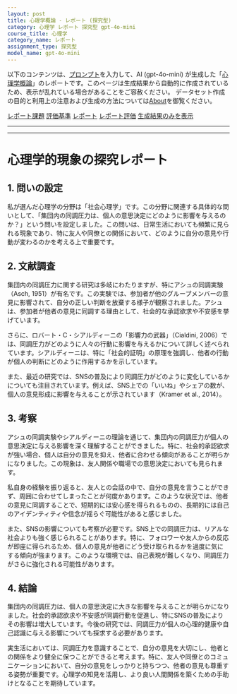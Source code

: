 ```yaml
---
layout: post
title: 心理学概論 - レポート (探究型)
category: 心理学 レポート 探究型 gpt-4o-mini
course_title: 心理学
category_name: レポート
assignment_type: 探究型
model_name: gpt-4o-mini
---
```


以下のコンテンツは、[プロンプト](http://127.0.0.1:8000/generated/心理学/gpt-4o-mini/prompt_レポート-探究型.md)を入力して、AI (gpt-4o-mini) が生成した「[心理学概論](/contents/心理学/)」のレポートです。このページは生成結果から自動的に作成されているため、表示が乱れている場合があることをご容赦ください。
データセット作成の目的と利用上の注意および生成の方法については[About](/About)を御覧ください。

[レポート課題](../レポート課題-探究型)
[評価基準](../評価基準-探究型)
[レポート](../レポート-探究型)
[レポート評価](../レポート評価-探究型)
[生成結果のみを表示](http://127.0.0.1:8000/generated/心理学/gpt-4o-mini/レポート-探究型.md)
  

***
***
  
# 心理学的現象の探究レポート

## 1. 問いの設定

私が選んだ心理学の分野は「社会心理学」です。この分野に関連する具体的な問いとして、「集団内の同調圧力は、個人の意思決定にどのように影響を与えるのか？」という問いを設定しました。この問いは、日常生活においても頻繁に見られる現象であり、特に友人や同僚との関係において、どのように自分の意見や行動が変わるのかを考える上で重要です。

## 2. 文献調査

集団内の同調圧力に関する研究は多岐にわたりますが、特にアシュの同調実験（Asch, 1951）が有名です。この実験では、参加者が他のグループメンバーの意見に影響されて、自分の正しい判断を放棄する様子が観察されました。アシュは、参加者が他者の意見に同調する理由として、社会的な承認欲求や不安感を挙げています。

さらに、ロバート・C・シアルディーニの「影響力の武器」（Cialdini, 2006）では、同調圧力がどのように人々の行動に影響を与えるかについて詳しく述べられています。シアルディーニは、特に「社会的証明」の原理を強調し、他者の行動が個人の判断にどのように作用するかを示しています。

また、最近の研究では、SNSの普及により同調圧力がどのように変化しているかについても注目されています。例えば、SNS上での「いいね」やシェアの数が、個人の意見形成に影響を与えることが示されています（Kramer et al., 2014）。

## 3. 考察

アシュの同調実験やシアルディーニの理論を通じて、集団内の同調圧力が個人の意思決定に与える影響を深く理解することができました。特に、社会的承認欲求が強い場合、個人は自分の意見を抑え、他者に合わせる傾向があることが明らかになりました。この現象は、友人関係や職場での意思決定においても見られます。

私自身の経験を振り返ると、友人との会話の中で、自分の意見を言うことができず、周囲に合わせてしまったことが何度かあります。このような状況では、他者の意見に同調することで、短期的には安心感を得られるものの、長期的には自己のアイデンティティや信念が揺らぐ可能性があると感じました。

また、SNSの影響についても考察が必要です。SNS上での同調圧力は、リアルな社会よりも強く感じられることがあります。特に、フォロワーや友人からの反応が即座に得られるため、個人の意見が他者にどう受け取られるかを過度に気にする傾向が強まります。このような環境では、自己表現が難しくなり、同調圧力がさらに強化される可能性があります。

## 4. 結論

集団内の同調圧力は、個人の意思決定に大きな影響を与えることが明らかになりました。社会的承認欲求や不安感が同調行動を促進し、特にSNSの普及によりその影響は増大しています。今後の研究では、同調圧力が個人の心理的健康や自己認識に与える影響についても探求する必要があります。

実生活においては、同調圧力を意識することで、自分の意見を大切にし、他者との関係をより健全に保つことができると考えます。特に、友人や同僚とのコミュニケーションにおいて、自分の意見をしっかりと持ちつつ、他者の意見も尊重する姿勢が重要です。心理学の知見を活用し、より良い人間関係を築くための手助けとなることを期待しています。

